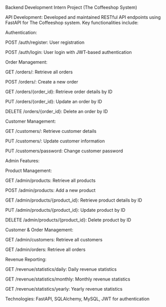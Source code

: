 Backend Development Intern Project (The Coffeeshop System)

API Development: Developed and maintained RESTful API endpoints using FastAPI for The Coffeeshop system. Key functionalities include:

Authentication:

POST /auth/register: User registration

POST /auth/login: User login with JWT-based authentication

Order Management:

GET /orders/: Retrieve all orders

POST /orders/: Create a new order

GET /orders/{order_id}: Retrieve order details by ID

PUT /orders/{order_id}: Update an order by ID

DELETE /orders/{order_id}: Delete an order by ID

Customer Management:

GET /customers/: Retrieve customer details

PUT /customers/: Update customer information

PUT /customers/password: Change customer password

Admin Features:

Product Management:

GET /admin/products: Retrieve all products

POST /admin/products: Add a new product

GET /admin/products/{product_id}: Retrieve product details by ID

PUT /admin/products/{product_id}: Update product by ID

DELETE /admin/products/{product_id}: Delete product by ID

Customer & Order Management:

GET /admin/customers: Retrieve all customers

GET /admin/orders: Retrieve all orders

Revenue Reporting:

GET /revenue/statistics/daily: Daily revenue statistics

GET /revenue/statistics/monthly: Monthly revenue statistics

GET /revenue/statistics/yearly: Yearly revenue statistics

Technologies: FastAPI, SQLAlchemy, MySQL, JWT for authentication
